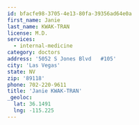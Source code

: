 ```yaml
---
id: bfacfe98-3705-4e13-80fa-39356ad64e0a
first_name: Janie
last_name: KWAK-TRAN
license: M.D.
services:
  - internal-medicine
category: doctors
address: '5052 S Jones Blvd   #105'
city: 'Las Vegas'
state: NV
zip: '89118'
phone: 702-220-9611
title: 'Janie KWAK-TRAN'
_geoloc:
  lat: 36.1491
  lng: -115.225
---
```

